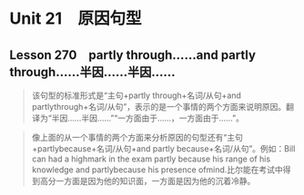﻿ # Unit 21　原因句型
 ## Lesson 270　partly through……and partly through……半因……半因……
 
> 该句型的标准形式是“主句+partly through+名词/从句+and partlythrough+名词/从句”，表示的是一个事情的两个方面来说明原因。翻译为“半因……半因……”“一方面由于……，一方面由于……”。

> 像上面的从一个事情的两个方面来分析原因的句型还有“主句+partlybecause+名词/从句+and partly because+名词/从句”。例如：Bill can had a highmark in the exam partly because his range of his knowledge and partlybecause his presence ofmind.比尔能在考试中得到高分一方面是因为他的知识面，一方面是因为他的沉着冷静。


 
